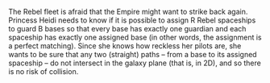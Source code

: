 The Rebel fleet is afraid that the Empire might want to strike back again. Princess Heidi needs to know if it is possible to assign R Rebel spaceships to guard B bases so that every base has exactly one guardian and each spaceship has exactly one assigned base (in other words, the assignment is a perfect matching). Since she knows how reckless her pilots are, she wants to be sure that any two (straight) paths – from a base to its assigned spaceship – do not intersect in the galaxy plane (that is, in 2D), and so there is no risk of collision.

